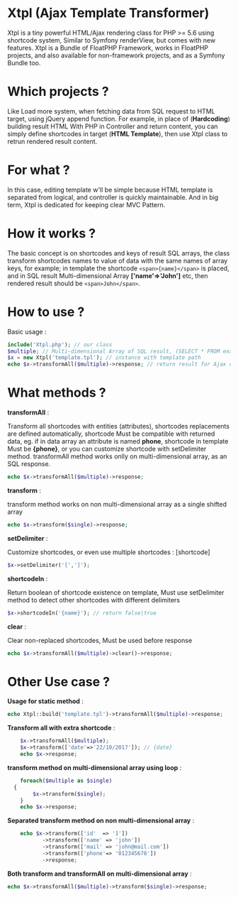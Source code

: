 # Xtpl (Ajax Template Transformer)
Xtpl is a tiny powerful HTML/Ajax rendering class for PHP >= 5.6 using shortcode system, Similar to Symfony renderView, but comes with new features.
Xtpl is a Bundle of FloatPHP Framework, works in FloatPHP projects, and also available for non-framework projects, and as a Symfony Bundle too.

# Which projects ?

Like Load more system, when fetching data from SQL request to HTML target, using jQuery append function.
For example, in place of (**Hardcoding**) building result HTML With PHP in Controller and return content, you can simply define shortcodes in target (**HTML Template**), then use Xtpl class to retrun rendered result content.

# For what ?

In this case, editing template w'll be simple because HTML template is separated from logical, and controller is quickly maintainable.
And in big term, Xtpl is dedicated for keeping clear MVC Pattern.

# How it works ?

The basic concept is on shortcodes and keys of result SQL arrays, the class transform shortcodes names to value of data with the same names of array keys, for example; in template the shortcode ```<span>{name}</span>``` is placed, and in SQL result Multi-dimensional Array **['name'=>'John']** etc, then rendered result should be ```<span>John</span>```.

# How to use ?

Basic usage :

```PHP
include('Xtpl.php'); // our class
$multiple; // Multi-dimensional Array of SQL result, (SELECT * FROM example)
$x = new Xtpl('template.tpl'); // instance with template path
echo $x->transformAll($multiple)->response; // return result for Ajax call
```

# What methods ?

**transformAll** :

Transform all shortcodes with entities (attributes), shortcodes replacements are defined automatically, shortcode Must be compatible with returned data, eg. if in data array an attribute is named **phone**, shortcode in template Must be **{phone}**, or you can customize shortcode with setDelimiter method.
transformAll method works onlly on multi-dimensional array, as an SQL response.

```PHP
echo $x->transformAll($multiple)->response;
```

**transform** :

transform method works on non multi-dimensional array as a single shifted array

```PHP
echo $x->transform($single)->response;
```

**setDelimiter** :

Customize shortcodes, or even use multiple shortcodes : [shortcode]

```PHP
$x->setDelimiter('[',']');
```

**shortcodeIn** :

Return boolean of shortcode existence on template,
Must use setDelimiter method to detect other shortcodes with different delimiters

```PHP
$x->shortcodeIn('{name}'); // return false|true
```

**clear** :

Clear non-replaced shortcodes, Must be used before response

```PHP
echo $x->transformAll($multiple)->clear()->response;
```

# Other Use case ?

**Usage for static method** :

```PHP
echo Xtpl::build('template.tpl')->transformAll($multiple)->response;
```

**Transform all with extra shortcode** :

```PHP
	$x->transformAll($multiple);
	$x->transform(['date'=>'22/10/2017']); // {date}
	echo $x->response;
```

**transform method on multi-dimensional array using loop** :

```PHP
	foreach($multiple as $single)
  {
		$x->transform($single);
	}
	echo $x->response;
```

**Separated transform method on non multi-dimensional array** :

```PHP
	echo $x->transform(['id'  => '1'])
	       ->transform(['name' => 'john'])
	       ->transform(['mail' => 'john@mail.com'])
	       ->transform(['phone'=> '012345678'])
	       ->response;
```

**Both transform and transformAll on multi-dimensional array** :

```PHP
echo $x->transformAll($multiple)->transform($single)->response;
```
